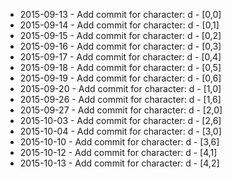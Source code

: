 - 2015-09-13 - Add commit for character: d - [0,0]
- 2015-09-14 - Add commit for character: d - [0,1]
- 2015-09-15 - Add commit for character: d - [0,2]
- 2015-09-16 - Add commit for character: d - [0,3]
- 2015-09-17 - Add commit for character: d - [0,4]
- 2015-09-18 - Add commit for character: d - [0,5]
- 2015-09-19 - Add commit for character: d - [0,6]
- 2015-09-20 - Add commit for character: d - [1,0]
- 2015-09-26 - Add commit for character: d - [1,6]
- 2015-09-27 - Add commit for character: d - [2,0]
- 2015-10-03 - Add commit for character: d - [2,6]
- 2015-10-04 - Add commit for character: d - [3,0]
- 2015-10-10 - Add commit for character: d - [3,6]
- 2015-10-12 - Add commit for character: d - [4,1]
- 2015-10-13 - Add commit for character: d - [4,2]
